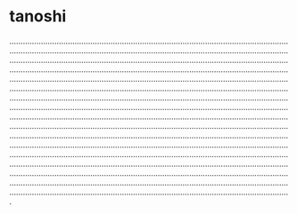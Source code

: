 # tanoshi
.............................................................................................................................................................................................................................................................................................................................................................................................................................................................................................................................................................................................................................................................................................................................................................................................................................................................................................................................................................................................................................................................................................................................................................................................................................................................................................................................................................................................................................................................................................................................................................................................................................................................................................................................................................................................................................................................................................................................................................................................................................................................................................................................................................................................
